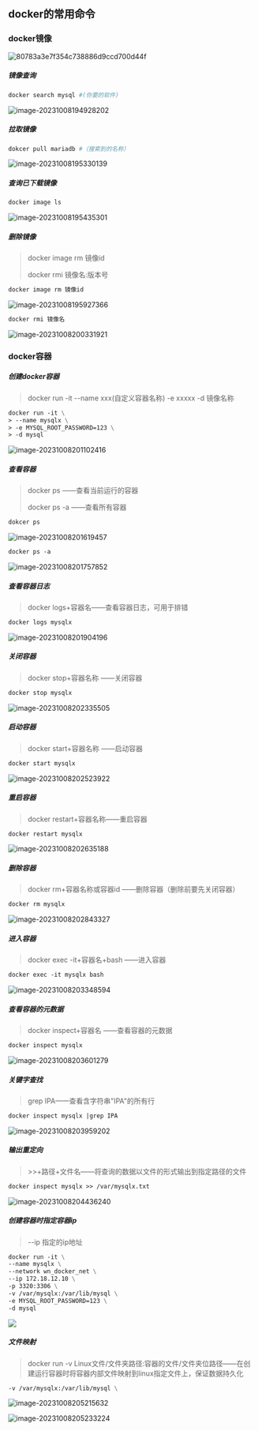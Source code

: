 ## docker的常用命令

### docker镜像



![80783a3e7f354c738886d9ccd700d44f](https://raw.githubusercontent.com/DecZeroTwo/blogimage/main/images/202310091628682.png)



##### 镜像查询

```dockerfile
docker search mysql #(你要的软件)
```



![image-20231008194928202](https://raw.githubusercontent.com/DecZeroTwo/blogimage/main/images/202310091626992.png)

##### 拉取镜像

```dockerfile
dokcer pull mariadb #（搜索到的名称）
```



![image-20231008195330139](https://raw.githubusercontent.com/DecZeroTwo/blogimage/main/images/202310091630108.png)



##### 查询已下载镜像

```dockerfile
docker image ls
```



![image-20231008195435301](https://raw.githubusercontent.com/DecZeroTwo/blogimage/main/images/202310091631015.png)



##### 删除镜像

> docker image rm 镜像id 
>
> docker rmi 镜像名:版本号

```dockerfile
docker image rm 镜像id
```



![image-20231008195927366](https://raw.githubusercontent.com/DecZeroTwo/blogimage/main/images/202310091632408.png)



```dockerfile
docker rmi 镜像名
```



![image-20231008200331921](https://raw.githubusercontent.com/DecZeroTwo/blogimage/main/images/202310091638890.png)



### docker容器

##### 创建docker容器

> docker run -it  --name xxx(自定义容器名称)  -e xxxxx  -d 镜像名称

```dockerfile
docker run -it \
> --name mysqlx \
> -e MYSQL_ROOT_PASSWORD=123 \
> -d mysql
```



![image-20231008201102416](https://raw.githubusercontent.com/DecZeroTwo/blogimage/main/images/202310091633033.png)



##### 查看容器

> docker ps   ——查看当前运行的容器
>
> docker ps -a  ——查看所有容器

```dockerfile
dokcer ps
```



![image-20231008201619457](https://raw.githubusercontent.com/DecZeroTwo/blogimage/main/images/202310091639377.png)



```dockerfile
docker ps -a
```



![image-20231008201757852](https://raw.githubusercontent.com/DecZeroTwo/blogimage/main/images/202310091640026.png)



##### 查看容器日志

> docker logs+容器名——查看容器日志，可用于排错

```dockerfile
docker logs mysqlx
```



![image-20231008201904196](https://raw.githubusercontent.com/DecZeroTwo/blogimage/main/images/202310091640005.png)



##### 关闭容器

> docker stop+容器名称    ——关闭容器

```dockerfile
docker stop mysqlx
```



![image-20231008202335505](https://raw.githubusercontent.com/DecZeroTwo/blogimage/main/images/202310091641089.png)



##### 启动容器

> docker start+容器名称    ——启动容器

```dockerfile
docker start mysqlx
```



![image-20231008202523922](https://raw.githubusercontent.com/DecZeroTwo/blogimage/main/images/202310091642273.png)



##### 重启容器

>  docker restart+容器名称——重启容器

```dockerfile
docker restart mysqlx
```



![image-20231008202635188](https://raw.githubusercontent.com/DecZeroTwo/blogimage/main/images/202310091645973.png)



##### 删除容器

> docker rm+容器名称或容器id    ——删除容器（删除前要先关闭容器）

```dockerfile
docker rm mysqlx
```



![image-20231008202843327](https://raw.githubusercontent.com/DecZeroTwo/blogimage/main/images/202310091646337.png)



##### 进入容器

> docker exec -it+容器名+bash   ——进入容器

```dockerfile
docker exec -it mysqlx bash
```



![image-20231008203348594](https://raw.githubusercontent.com/DecZeroTwo/blogimage/main/images/202310091647815.png)



##### 查看容器的元数据

> docker inspect+容器名   ——查看容器的元数据

```dockerfile
docker inspect mysqlx
```



![image-20231008203601279](https://raw.githubusercontent.com/DecZeroTwo/blogimage/main/images/202310091647493.png)



##### 关键字查找

> grep IPA——查看含字符串"IPA"的所有行

```dockerfile
docker inspect mysqlx |grep IPA
```



![image-20231008203959202](https://raw.githubusercontent.com/DecZeroTwo/blogimage/main/images/202310091648539.png)



##### 输出重定向

> \>>+路径+文件名——将查询的数据以文件的形式输出到指定路径的文件

```dockerfile
docker inspect mysqlx >> /var/mysqlx.txt
```



![image-20231008204436240](https://raw.githubusercontent.com/DecZeroTwo/blogimage/main/images/202310091648994.png)



##### 创建容器时指定容器ip

> --ip 指定的ip地址

```dockerfile
docker run -it \
--name mysqlx \
--network wn_docker_net \
--ip 172.18.12.10 \
-p 3320:3306 \
-v /var/mysqlx:/var/lib/mysql \
-e MYSQL_ROOT_PASSWORD=123 \
-d mysql
```



![](https://raw.githubusercontent.com/DecZeroTwo/blogimage/main/images/202310091648779.png)



##### 文件映射

> docker run -v Linux文件/文件夹路径:容器的文件/文件夹位路径——在创建运行容器时将容器内部文件映射到linux指定文件上，保证数据持久化

```dockerfile
-v /var/mysqlx:/var/lib/mysql \
```



![image-20231008205215632](https://raw.githubusercontent.com/DecZeroTwo/blogimage/main/images/202310091649523.png)



![image-20231008205233224](https://raw.githubusercontent.com/DecZeroTwo/blogimage/main/images/202310091649780.png)
